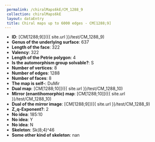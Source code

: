 ```yaml
--- 
 permalink: /chiralMaps6kE/CM_1288_9 
 collection: chiralMaps6kE
 layout: dataEntry
 title: Chiral maps up to 6000 edges - CM[1288;9]
---
```


- **ID**: [CM[1288;9]]({{ site.url }}/test/CM_1288_9)
- **Genus of the underlying surface**: 637
- **Length of the face**: 322
- **Valency**: 322
- **Length of the Petrie polygon**: 4
- **Is the automorphism group solvable?**: S
- **Number of vertices**: 8
- **Number of edges**: 1288
- **Number of faces**: 8
- **The map is self-**: DuMir
- **Dual map**: [CM[1288;10]]({{ site.url }}/test/CM_1288_10)
- **Mirror (enantihomorphic) map**: [CM[1288;10]]({{ site.url }}/test/CM_1288_10)
- **Dual of the mirror image**: [CM[1288;9]]({{ site.url }}/test/CM_1288_9)
- **Z_q-Exponent?**: 2
- **No idea**:  185:10
- **No idea**: Y
- **No idea**: N
- **Skeleton**: Sk(8;4)^46
- **Some other kind of skeleton**: nan
